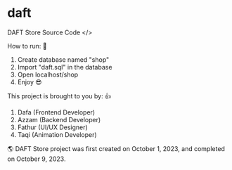 # daft
DAFT Store Source Code </>

How to run: 🚀
1. Create database named "shop" 
2. Import "daft.sql" in the database
3. Open localhost/shop
4. Enjoy 😎

This project is brought to you by: 👍
1. Dafa (Frontend Developer) 
2. Azzam (Backend Developer) 
3. Fathur (UI/UX Designer) 
4. Taqi (Animation Developer)


🌎 DAFT Store project was first created on October 1, 2023, and completed on October 9, 2023.
